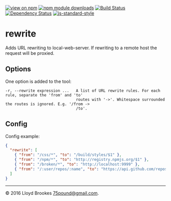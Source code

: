 [![view on npm](http://img.shields.io/npm/v/local-web-server-rewrite.svg)](https://www.npmjs.org/package/local-web-server-rewrite)
[![npm module downloads](http://img.shields.io/npm/dt/local-web-server-rewrite.svg)](https://www.npmjs.org/package/llocal-web-server-rewrite)
[![Build Status](https://travis-ci.org/local-web-server/rewrite.svg?branch=master)](https://travis-ci.org/local-web-server/rewrite)
[![Dependency Status](https://david-dm.org/local-web-server/rewrite.svg)](https://david-dm.org/local-web-server/rewrite)
[![js-standard-style](https://img.shields.io/badge/code%20style-standard-brightgreen.svg)](https://github.com/feross/standard)

# rewrite

Adds URL rewriting to local-web-server. If rewriting to a remote host the request will be proxied.

## Options

One option is added to the tool:

```
-r, --rewrite expression ...   A list of URL rewrite rules. For each rule, separate the 'from' and 'to'
                               routes with '->'. Whitespace surrounded the routes is ignored. E.g. '/from ->
                               /to'.
```

## Config

Config example:

```json
{
  "rewrite": [
    { "from": "/css/*", "to": "/build/styles/$1" },
    { "from": "/npm/*", "to": "http://registry.npmjs.org/$1" },
    { "from": "/broken/*", "to": "http://localhost:9999" },
    { "from": "/:user/repos/:name", "to": "https://api.github.com/repos/:user/:name" }
  ]
}
```

* * *

&copy; 2016 Lloyd Brookes <75pound@gmail.com>.
